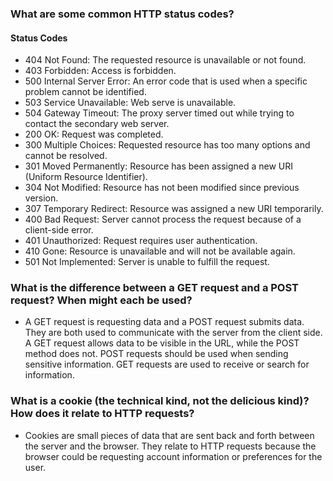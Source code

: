 ### What are some common HTTP status codes?
#### Status Codes
- 404 Not Found: The requested resource is unavailable or not found.
- 403 Forbidden: Access is forbidden.
- 500 Internal Server Error: An error code that is used when a specific problem cannot be identified.
- 503 Service Unavailable: Web serve is unavailable.
- 504 Gateway Timeout: The proxy server timed out while trying to contact the secondary web server.
- 200 OK: Request was completed.
- 300 Multiple Choices: Requested resource has too many options and cannot be resolved.
- 301 Moved Permanently: Resource has been assigned a new URI (Uniform Resource Identifier).
- 304 Not Modified: Resource has not been modified since previous version.
- 307 Temporary Redirect: Resource was assigned a new URI temporarily.
- 400 Bad Request: Server cannot process the request because of a client-side error.
- 401 Unauthorized: Request requires user authentication.
- 410 Gone: Resource is unavailable and will not be available again.
- 501 Not Implemented: Server is unable to fulfill the request.

### What is the difference between a GET request and a POST request? When might each be used?
- A GET request is requesting data and a POST request submits data. They are both used to communicate with the server from the client side. A GET request allows data to be visible in the URL, while the POST method does not. POST requests should be used when sending sensitive information. GET requests are used to receive or search for information.

### What is a cookie (the technical kind, not the delicious kind)? How does it relate to HTTP requests?
- Cookies are small pieces of data that are sent back and forth between the server and the browser. They relate to HTTP requests because the browser could be requesting account information or preferences for the user.